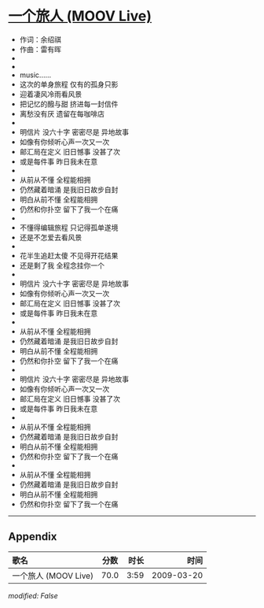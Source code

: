 # [一个旅人 (MOOV Live)](https://music.163.com/song?id=33418339)

* 作词：余绍祺
* 作曲：雷有晖
*
*
* music......
* 这次的单身旅程 仅有的孤身只影
* 迎着凄风冷雨看风景
* 把记忆的醱与甜 挤进每一封信件
* 离愁没有厌 遗留在每咖啡店
* 
* 明信片 没六十字 密密尽是 异地故事
* 如像有你倾听心声一次又一次
* 邮汇局在定义 旧日憾事 没甚了次
* 或是每件事 昨日我未在意
* 
* 从前从不懂 全程能相拥
* 仍然藏着暗涌 是我旧日故步自封
* 明白从前不懂 全程能相拥
* 仍然和你扑空 留下了我一个在痛
* 
* 不懂得编辑旅程 只记得孤单遂境
* 还是不怎爱去看风景
* 
* 花半生追赶太傻 不见得开花结果
* 还是剩了我 全程念挂你一个
* 
* 明信片 没六十字 密密尽是 异地故事
* 如像有你倾听心声一次又一次
* 邮汇局在定义 旧日憾事 没甚了次
* 或是每件事 昨日我未在意
* 
* 从前从不懂 全程能相拥
* 仍然藏着暗涌 是我旧日故步自封
* 明白从前不懂 全程能相拥
* 仍然和你扑空 留下了我一个在痛
* 
* 明信片 没六十字 密密尽是 异地故事
* 如像有你倾听心声一次又一次
* 邮汇局在定义 旧日憾事 没甚了次
* 或是每件事 昨日我未在意
* 
* 从前从不懂 全程能相拥
* 仍然藏着暗涌 是我旧日故步自封
* 明白从前不懂 全程能相拥
* 仍然和你扑空 留下了我一个在痛
* 
* 从前从不懂 全程能相拥
* 仍然藏着暗涌 是我旧日故步自封
* 明白从前不懂 全程能相拥
* 仍然和你扑空 留下了我一个在痛


---

## Appendix

|歌名|分数|时长|时间|
|:---|:---:|---:|---:|
|一个旅人 (MOOV Live)|70.0|3:59|2009-03-20

*modified: False*